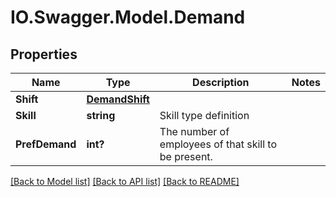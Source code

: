 # IO.Swagger.Model.Demand
## Properties

Name | Type | Description | Notes
------------ | ------------- | ------------- | -------------
**Shift** | [**DemandShift**](DemandShift.md) |  | 
**Skill** | **string** | Skill type definition | 
**PrefDemand** | **int?** | The number of employees of that skill to be present. | 

[[Back to Model list]](../README.md#documentation-for-models) [[Back to API list]](../README.md#documentation-for-api-endpoints) [[Back to README]](../README.md)

